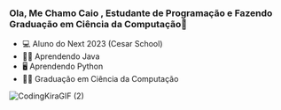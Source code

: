 ### Ola, Me Chamo Caio , Estudante de Programação e Fazendo Graduação em Ciência da Computação👋

- 💻 Aluno do Next 2023 (Cesar School)
- 🧑‍💻 Aprendendo Java
- 🖥️ Aprendendo Python
- 🧑‍🎓 Graduação em Ciência da Computação
  
 ![CodingKiraGIF (2)](https://github.com/CaioLira18/caiolira18/assets/136653258/a3c58922-712d-4a73-a4c1-62a782640c76)



